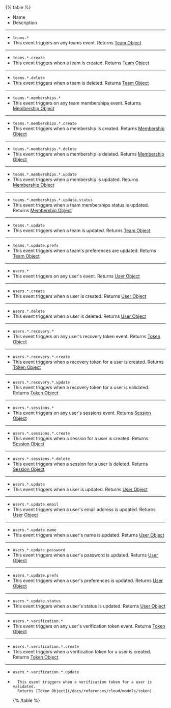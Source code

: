 {% table %}

- Name
- Description

---

- `teams.*`
- This event triggers on any teams event.
  Returns [Team Object](/docs/references/cloud/models/team)

---

- `teams.*.create`
- This event triggers when a team is created.
  Returns [Team Object](/docs/references/cloud/models/team)

---

- `teams.*.delete`
- This event triggers when a team is deleted.
  Returns [Team Object](/docs/references/cloud/models/team)

---

- `teams.*.memberships.*`
- This event triggers on any team memberships event.
  Returns [Membership Object](/docs/references/cloud/models/membership)

---

- `teams.*.memberships.*.create`
- This event triggers when a membership is created.
  Returns [Membership Object](/docs/references/cloud/models/membership)

---

- `teams.*.memberships.*.delete`
- This event triggers when a membership is deleted.
  Returns [Membership Object](/docs/references/cloud/models/membership)

---

- `teams.*.memberships.*.update`
- This event triggers when a membership is updated.
  Returns [Membership Object](/docs/references/cloud/models/membership)

---

- `teams.*.memberships.*.update.status`
- This event triggers when a team memberships status is updated.
  Returns [Membership Object](/docs/references/cloud/models/membership)

---

- `teams.*.update`
- This event triggers when a team is updated.
  Returns [Team Object](/docs/references/cloud/models/team)

---

- `teams.*.update.prefs`
- This event triggers when a team's preferences are updated.
  Returns [Team Object](/docs/references/cloud/models/team)

---

- `users.*`
- This event triggers on any user's event.
  Returns [User Object](/docs/references/cloud/models/user)

---

- `users.*.create`
- This event triggers when a user is created.
  Returns [User Object](/docs/references/cloud/models/user)

---

- `users.*.delete`
- This event triggers when a user is deleted.
  Returns [User Object](/docs/references/cloud/models/user)

---

- `users.*.recovery.*`
- This event triggers on any user's recovery token event.
  Returns [Token Object](/docs/references/cloud/models/token)

---

- `users.*.recovery.*.create`
- This event triggers when a recovery token for a user is created.
  Returns [Token Object](/docs/references/cloud/models/token)

---

- `users.*.recovery.*.update`
- This event triggers when a recovery token for a user is validated.
  Returns [Token Object](/docs/references/cloud/models/token)

---

- `users.*.sessions.*`
- This event triggers on any user's sessions event.
  Returns [Session Object](/docs/references/cloud/models/session)

---

- `users.*.sessions.*.create`
- This event triggers when a session for a user is created.
  Returns [Session Object](/docs/references/cloud/models/session)

---

- `users.*.sessions.*.delete`
- This event triggers when a session for a user is deleted.
  Returns [Session Object](/docs/references/cloud/models/session)

---

- `users.*.update`
- This event triggers when a user is updated.
  Returns [User Object](/docs/references/cloud/models/user)

---

- `users.*.update.email`
- This event triggers when a user's email address is updated.
  Returns [User Object](/docs/references/cloud/models/user)

---

- `users.*.update.name`
- This event triggers when a user's name is updated.
  Returns [User Object](/docs/references/cloud/models/user)

---

- `users.*.update.password`
- This event triggers when a user's password is updated.
  Returns [User Object](/docs/references/cloud/models/user)

---

- `users.*.update.prefs`
- This event triggers when a user's preferences is updated.
  Returns [User Object](/docs/references/cloud/models/user)

---

- `users.*.update.status`
- This event triggers when a user's status is updated.
  Returns [User Object](/docs/references/cloud/models/user)

---

- `users.*.verification.*`
- This event triggers on any user's verification token event.
  Returns [Token Object](/docs/references/cloud/models/token)

---

- `users.*.verification.*.create`
- This event triggers when a verification token for a user is created.
  Returns [Token Object](/docs/references/cloud/models/token)

---

- `users.*.verification.*.update`
-       This event triggers when a verification token for a user is validated.
        Returns [Token Object](/docs/references/cloud/models/token)
  {% /table %}
